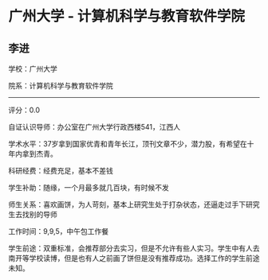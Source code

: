 # 广州大学 - 计算机科学与教育软件学院

## 李进

学校：广州大学

院系：计算机科学与教育软件学院

* * *

评分：0.0

自证认识导师：办公室在广州大学行政西楼541，江西人

学术水平：37岁拿到国家优青和青年长江，顶刊文章不少，潜力股，有希望在十年内拿到杰青。

科研经费：经费充足，基本不差钱

学生补助：随缘，一个月最多就几百块，有时候不发

师生关系：喜欢画饼，为人苛刻，基本上研究生处于打杂状态，还逼走过手下研究生去找别的导师

工作时间：9,9,5，中午包工作餐

学生前途：双重标准，会推荐部分去实习，但是不允许有些人实习。学生中有人去南开等学校读博，但是也有人之前画了饼但是没有推荐成功。选择工作的学生前途未知。